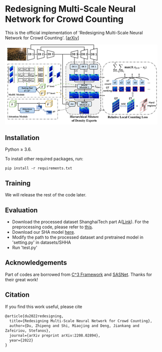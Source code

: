 # Redesigning Multi-Scale Neural Network for Crowd Counting

This is the official implementation of 'Redesigning Multi-Scale Neural Network for Crowd Counting'. [[arXiv](https://arxiv.org/abs/2208.02894)]

![overview](./exp/overview.png)



## Installation

Python ≥ 3.6.

To install other required packages, run:

``` 
pip install -r requirements.txt
```



## Training

We will release the rest of the code later.



## Evaluation

- Download the processed dataset ShanghaiTech part A([Link](https://drive.google.com/file/d/1QNLhNiUry77a6uY6dp5hLOs_bUQsU3Cd/view?usp=sharing)). For the preprocessing code, please refer to [this](https://github.com/TencentYoutuResearch/CrowdCounting-SASNet/blob/main/prepare_dataset.py).
- Download our SHA model [here](https://drive.google.com/file/d/10m-k31ok3ET1ZMs8qJXqJQgH44yNgSlT/view?usp=sharing).
- Modify the path to the processed dataset and pretrained model in 'setting.py' in datasets/SHHA
- Run 'test.py'



## Acknowledgements

Part of codes are borrowed from [C^3 Framework](https://github.com/gjy3035/C-3-Framework) and [SASNet](https://github.com/TencentYoutuResearch/CrowdCounting-SASNet). Thanks for their great work!



## Citation

If you find this work useful, please cite

``` citation
@article{du2022redesigning,
  title={Redesigning Multi-Scale Neural Network for Crowd Counting},
  author={Du, Zhipeng and Shi, Miaojing and Deng, Jiankang and Zafeiriou, Stefanos},
  journal={arXiv preprint arXiv:2208.02894},
  year={2022}
}
```

